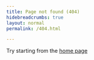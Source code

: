 ```yaml
---
title: Page not found (404)
hidebreadcrumbs: true
layout: normal
permalink: /404.html

---
```


Try starting from the <a href="/">home page</a> 